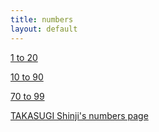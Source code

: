 ```yaml
---
title: numbers
layout: default
---
```

[1 to 20](1_to_20.html)

[10 to 90](10_to_90.html)

[70 to 99](70_to_99.html)

[TAKASUGI Shinji's numbers page](http://www.sf.airnet.ne.jp/ts/language/number.html)
